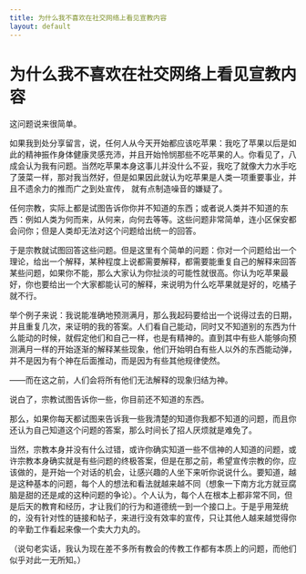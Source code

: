 ```yaml
---
title: 为什么我不喜欢在社交网络上看见宣教内容
layout: default
---
```


# 为什么我不喜欢在社交网络上看见宣教内容

这问题说来很简单。

如果我到处分享留言，说，任何人从今天开始都应该吃苹果：我吃了苹果以后是如此的精神振作身体健康灵感充沛，并且开始怜悯那些不吃苹果的人。你看见了，八成会认为我有问题。当然吃苹果本身这事儿并没什么不妥，我吃了就像大力水手吃了菠菜一样，那对我当然好，但是如果因此就认为吃苹果是人类一项重要事业，并且不遗余力的推而广之到处宣传， 就有点制造噪音的嫌疑了。

任何宗教，实际上都是试图告诉你你并不知道的东西；或者说人类并不知道的东西：例如人类为何而来，从何来，向何去等等。这些问题非常简单，连小区保安都会问你；但是人类却无法对这个问题给出统一的回答。

于是宗教就试图回答这些问题。但是这里有个简单的问题：你对一个问题给出一个理论，给出一个解释，某种程度上说都需要解释，都需要能重复自己的解释来回答某些问题，如果你不能，那么大家认为你扯淡的可能性就很高。你认为吃苹果最好，你也要给出一个大家都能认可的解释，来说明为什么吃苹果就是好的，吃橘子就不行。

举个例子来说：我说能准确地预测满月，那么我起码要给出一个说得过去的日期，并且重复几次，来证明的我的答案。人们看自己能动，同时又不知道别的东西为什么能动的时候，就假定他们和自己一样，也是有精神的。直到其中有些人能够向预测满月一样的开始逐渐的解释某些现象，他们开始明白有些人以外的东西能动弹，并不是因为有个神在后面推动，而是因为有些其他规律使然。

——而在这之前，人们会将所有他们无法解释的现象归结为神。

说白了，宗教试图告诉你一些，你目前还不知道的东西。

那么，如果你每天都试图来告诉我一些我清楚的知道你我都不知道的问题，而且你还认为自己知道这个问题的答案，那么时间长了招人厌烦就是难免了。

当然，宗教本身并没有什么过错，或许你确实知道一些不信神的人知道的问题，或许宗教本身确实就是有些问题的终极答案，但是在那之前，希望宣传宗教的你，应该做的，是开始一个对话的机会，让感兴趣的人坐下来听你说说什么。要知道，越是这种基本的问题，每个人的想法和看法就越来越不同（想象一下南方北方就豆腐脑是甜的还是咸的这种问题的争论）。个人认为，每个人在根本上都非常不同，但是后天的教育和经历，才让我们的行为和道德统一到一个接口上。于是乎用笼统的，没有针对性的链接和帖子，来进行没有效率的宣传，只让其他人越来越觉得你的辛勤工作看起来像一个卖大力丸的。

（说句老实话，我认为现在差不多所有教会的传教工作都有本质上的问题，而他们似乎对此一无所知。）